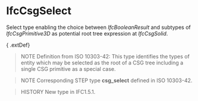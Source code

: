 # IfcCsgSelect

Select type enabling the choice between _IfcBooleanResult_ and subtypes of _IfcCsgPrimitive3D_ as potential root tree expression at _IfcCsgSolid_.
<!-- end of short definition -->


{ .extDef}
> NOTE Definition from ISO 10303-42:
> This type identifies the types of entity which may be selected as the root of a CSG tree including a single CSG primitive as a special case.

> NOTE Corresponding STEP type **csg_select** defined in ISO 10303-42.

> HISTORY New type in IFC1.5.1.
